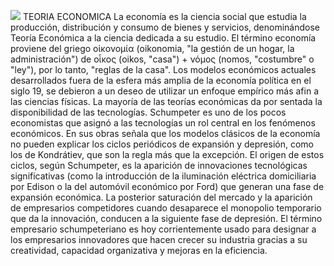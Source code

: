![](http://p84.cooltext.com/Rendered/Cool%20Text%20-%20Economa%20y%20Tecnologa%20284030636304166.png)
TEORIA ECONOMICA
La economía es la ciencia social que estudia la producción, distribución y consumo de bienes y servicios, denominándose Teoría Económica a la ciencia dedicada a su estudio. El término economía proviene del griego οἰκονομία (oikonomia, "la gestión de un hogar, la administración") de οἶκος (oikos, "casa") + νόμος (nomos, "costumbre" o "ley"), por lo tanto, "reglas de la casa". Los modelos económicos actuales desarrollados fuera de la esfera más amplia de la economía política en el siglo 19, se debieron a un deseo de utilizar un enfoque empírico más afin a las ciencias físicas.
La mayoría de las teorías económicas da por sentada la disponibilidad de las tecnologías. Schumpeter es uno de los pocos economistas que asignó a las tecnologías un rol central en los fenómenos económicos. En sus obras señala que los modelos clásicos de la economía no pueden explicar los ciclos periódicos de expansión y depresión, como los de Kondrátiev, que son la regla más que la excepción. El origen de estos ciclos, según Schumpeter, es la aparición de innovaciones tecnológicas significativas (como la introducción de la iluminación eléctrica domiciliaria por Edison o la del automóvil económico por Ford) que generan una fase de expansión económica. La posterior saturación del mercado y la aparición de empresarios competidores cuando desaparece el monopolio temporario que da la innovación, conducen a la siguiente fase de depresión. El término empresario schumpeteriano es hoy corrientemente usado para designar a los empresarios innovadores que hacen crecer su industria gracias a su creatividad, capacidad organizativa y mejoras en la eficiencia.
